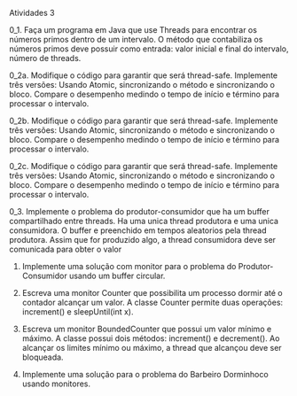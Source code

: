 Atividades 3

0_1. Faça um programa em Java que use Threads para encontrar os números primos dentro de um intervalo.  O método que contabiliza os números primos deve possuir como entrada: valor inicial e final do intervalo, número de threads. 

0_2a. Modifique o código para garantir que será thread-safe. Implemente três versões:  Usando Atomic, sincronizando o método e sincronizando o bloco. 
Compare o desempenho medindo o tempo de início e término para processar o intervalo.

0_2b. Modifique o código para garantir que será thread-safe. Implemente três versões:  Usando Atomic, sincronizando o método e sincronizando o bloco. 
Compare o desempenho medindo o tempo de início e término para processar o intervalo.

0_2c. Modifique o código para garantir que será thread-safe. Implemente três versões:  Usando Atomic, sincronizando o método e sincronizando o bloco. 
Compare o desempenho medindo o tempo de início e término para processar o intervalo.

0_3. Implemente o problema do produtor-consumidor que ha um buffer compartilhado entre threads. Ha uma unica thread produtora e uma unica consumidora. O buffer e preenchido em tempos aleatorios pela thread produtora. Assim que for produzido algo, a thread consumidora deve ser comunicada para obter o valor

1. Implemente uma solução com monitor para o problema do Produtor-Consumidor usando um buffer circular.

2. Escreva uma monitor Counter que possibilita um processo dormir até o contador alcançar um valor. A classe Counter
permite duas operações: increment() e sleepUntil(int x).

3. Escreva um monitor BoundedCounter que possui um valor
mínimo e máximo. A classe possui dois métodos: increment()
e decrement(). Ao alcançar os limites mínimo ou máximo, a
thread que alcançou deve ser bloqueada.

4. Implemente uma solução para o problema do Barbeiro
Dorminhoco usando monitores.
